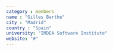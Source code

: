 ```yaml
---
category : members
name : "Gilles Barthe"
city : "Madrid"
country : "Spain"
university: "IMDEA Software Institute"
website: "#"
---
```

